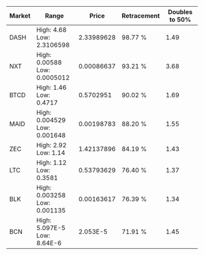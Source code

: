 | Market | Range | Price| Retracement | Doubles to 50% |
| --- | --- | --- | --- | --- |
| DASH | High: 4.68<br />Low: 2.3106598 | 2.33989628 | 98.77 % | 1.49 |
| NXT | High: 0.00588<br />Low: 0.0005012 | 0.00086637 | 93.21 % | 3.68 |
| BTCD | High: 1.46<br />Low: 0.4717 | 0.5702951 | 90.02 % | 1.69 |
| MAID | High: 0.004529<br />Low: 0.001648 | 0.00198783 | 88.20 % | 1.55 |
| ZEC | High: 2.92<br />Low: 1.14 | 1.42137896 | 84.19 % | 1.43 |
| LTC | High: 1.12<br />Low: 0.3581 | 0.53793629 | 76.40 % | 1.37 |
| BLK | High: 0.003258<br />Low: 0.001135 | 0.00163617 | 76.39 % | 1.34 |
| BCN | High: 5.097E-5<br />Low: 8.64E-6 | 2.053E-5 | 71.91 % | 1.45 |
